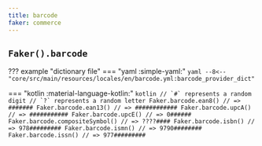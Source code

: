 ```yaml
---
title: barcode
faker: commerce
---
```


## `Faker().barcode`

??? example "dictionary file"
    === "yaml :simple-yaml:"
        ```yaml
        --8<-- "core/src/main/resources/locales/en/barcode.yml:barcode_provider_dict"
        ```

=== "kotlin :material-language-kotlin:"
    ```kotlin
    // `#` represents a random digit
    // `?` represents a random letter
    Faker.barcode.ean8() // => #######
    Faker.barcode.ean13() // => ############
    Faker.barcode.upcA() // => ###########
    Faker.barcode.upcE() // => 0######
    Faker.barcode.compositeSymbol() // => ????####
    Faker.barcode.isbn() // => 978#########
    Faker.barcode.ismn() // => 9790########
    Faker.barcode.issn() // => 977#########
    ```
